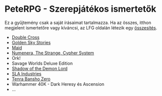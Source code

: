 # PeteRPG - Szerepjátékos ismertetők

Ez a gyűjtemény csak a saját írásaimat tartalmazza. Ha az összes, itthon megjelent ismertetőre vagy kíváncsi, az LFG oldalán létezik egy [összesítés](http://lfg.hu/75499/vegyes/szerepjatek-ismertetok-mega-gyujtemenye/).

* [Double Cross](double_cross.md)
* [Golden Sky Stories](gss.md)
* [Maid](maid.md])
* [Numenera, The Strange, Cypher System](cyp_num_ts.md)
* Ork!
* Savage Worlds Deluxe Edition
* [Shadow of the Demon Lord](sotdl.md)
* [SLA Industries](sla_ism.md)
* [Tenra Bansho Zero](tbz.md])
* Warhammer 40K - Dark Heresy és Ascension
* ...


